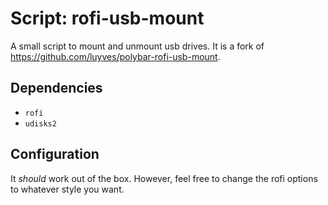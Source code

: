 # Script: rofi-usb-mount

A small script to mount and unmount usb drives. It is a fork of https://github.com/luyves/polybar-rofi-usb-mount.

## Dependencies

* `rofi`
* `udisks2`

## Configuration

It _should_ work out of the box. However, feel free to change the rofi options to whatever style you want.
